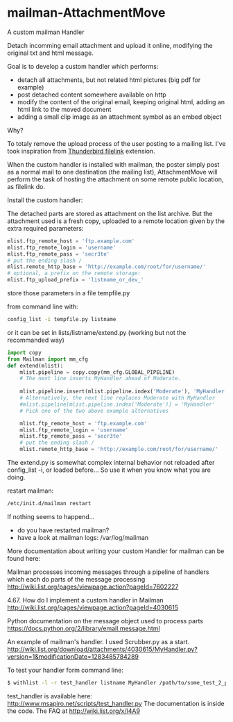 mailman-AttachmentMove
======================

A custom mailman Handler

Detach incomming email attachment and upload it online, modifying the original txt and html message.

Goal is to develop a custom handler which performs:

* detach all attachments, but not related html pictures (big pdf for example)
* post detached content somewhere available on http
* modify the content of the original email, keeping original html, adding an html link to the moved document
* adding a small clip image as an attachment symbol as an embed object

Why?

To totaly remove the upload process of the user posting to a mailing list. I've took inspiration from [Thunderbird filelink](https://support.mozilla.org/en-US/kb/filelink-large-attachments) extension.

When the custom handler is installed with mailman, the poster simply post as a normal mail to one destination (the mailing list), AttachmentMove will perform the task of hosting the attachment on some remote public location, as filelink do.

Install the custom handler:

The detached parts are stored as attachment on the list archive. But the 
attachment used is a fresh copy, uploaded to a remote location given by the
extra required parameters:

```python
mlist.ftp_remote_host = 'ftp.example.com'
mlist.ftp_remote_login = 'username'
mlist.ftp_remote_pass = 'secr3te'
# put the ending slash /
mlist.remote_http_base = 'http://example.com/root/for/username/'
# optional, a prefix on the remote storage:
mlist.ftp_upload_prefix = 'listname_or_dev_'
```

store those parameters in a file tempfile.py

from command line with: 
```bash
config_list -i tempfile.py listname
```

or it can be set in lists/listname/extend.py
(working but not the recommanded way)

```python
import copy
from Mailman import mm_cfg
def extend(mlist):
    mlist.pipeline = copy.copy(mm_cfg.GLOBAL_PIPELINE)
    # The next line inserts MyHandler ahead of Moderate.
    
    mlist.pipeline.insert(mlist.pipeline.index('Moderate'), 'MyHandler')
    # Alternatively, the next line replaces Moderate with MyHandler
    #mlist.pipeline[mlist.pipeline.index('Moderate')] = 'MyHandler'
    # Pick one of the two above example alternatives

    mlist.ftp_remote_host = 'ftp.example.com'
    mlist.ftp_remote_login = 'username'
    mlist.ftp_remote_pass = 'secr3te'
    # put the ending slash /
    mlist.remote_http_base = 'http://example.com/root/for/username/'
```

The extend.py is somewhat complex internal behavior not reloaded after config_list -i,  or loaded before…
So use it when you know what you are doing.

restart mailman:
```bash
/etc/init.d/mailman restart
```

If nothing seems to happend… 
- do you have restarted mailman?
- have a look at mailman logs: /var/log/mailman



More documentation about writing your custom Handler for mailman can be found 
here: 

Mailman processes incoming messages through a pipeline of handlers which each do parts of the message processing 
<http://wiki.list.org/pages/viewpage.action?pageId=7602227>

4.67. How do I implement a custom handler in Mailman
<http://wiki.list.org/pages/viewpage.action?pageId=4030615>

Python documentation on the message object used to process parts
https://docs.python.org/2/library/email.message.html

An example of mailman's handler. I used Scrubber.py as a start.
http://wiki.list.org/download/attachments/4030615/MyHandler.py?version=1&modificationDate=1283485784289

To test your handler form command line:
```bash
$ withlist -l -r test_handler listname MyHandler /path/to/some_test_2_pj.eml  > /tmp/out.handler && less -40 /tmp/out.handler
```

test_handler is available here: http://www.msapiro.net/scripts/test_handler.py
The documentation is inside the code. The FAQ at <http://wiki.list.org/x/l4A9>



